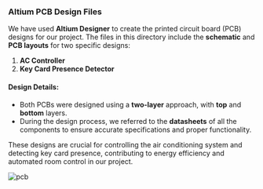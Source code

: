 ### Altium PCB Design Files

We have used **Altium Designer** to create the printed circuit board (PCB) designs for our project. The files in this directory include the **schematic** and **PCB layouts** for two specific designs:

1. **AC Controller**
2. **Key Card Presence Detector**

#### Design Details:

- Both PCBs were designed using a **two-layer** approach, with **top** and **bottom** layers.
- During the design process, we referred to the **datasheets** of all the components to ensure accurate specifications and proper functionality.

These designs are crucial for controlling the air conditioning system and detecting key card presence, contributing to energy efficiency and automated room control in our project.

![pcb](https://github.com/user-attachments/assets/bda06961-5bd4-43dd-a956-28e0521c9aba)
